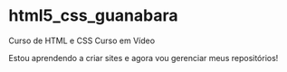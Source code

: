 # html5_css_guanabara
 Curso de HTML e CSS Curso em Vídeo

 Estou aprendendo a criar sites e agora vou gerenciar meus repositórios!
